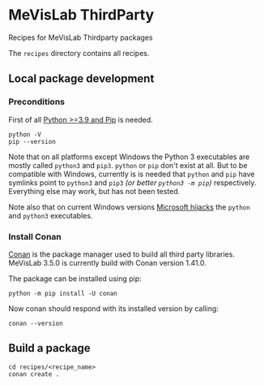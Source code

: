 # MeVisLab ThirdParty

Recipes for MeVisLab Thirdparty packages

The `recipes` directory contains all recipes.

## Local package development
### Preconditions

First of all [Python >=3.9 and Pip](https://www.python.org/) is needed.

```
python -V
pip --version
```

Note that on all platforms except Windows the Python 3 executables are mostly called `python3` and `pip3`. `python` or `pip` don't exist at all. But to be compatible with Windows, currently is is needed that `python` and `pip` have symlinks point to `python3` and `pip3` _(or better `python3 -m pip`)_ respectively.  Everything else may work, but has not been tested.

Note also that on current Windows versions [Microsoft hijacks](https://docs.microsoft.com/en-us/windows/python/faqs#why-does-running-pythonexe-open-the-microsoft-store) the `python` and `python3` executables.


### Install Conan

[Conan](https://conan.io) is the package manager used to build all third party libraries.
MeVisLab 3.5.0 is currently build with Conan version 1.41.0.

The package can be installed using pip:
```
python -m pip install -U conan
```

Now conan should respond with its installed version by calling:
```
conan --version
```

## Build a package

```
cd recipes/<recipe_name>
conan create .
```
